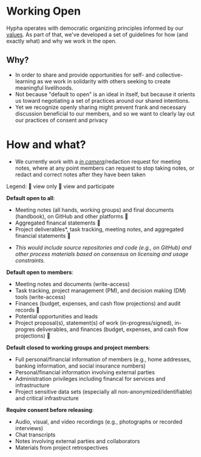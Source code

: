 # Working Open

Hypha operates with democratic organizing principles informed by our [values](./values.md). As part of that, we've developed a set of guidelines for how (and exactly what) and why we work in the open.

## Why?

- In order to share and provide opportunities for self- and collective- learning as we work in solidarity with others seeking to create meaningful livelihoods.
- Not because "default to open" is an ideal in itself, but because it orients us toward negotiating a set of practices around our shared intentions.
- Yet we recognize openly sharing might prevent frank and necessary discussion beneficial to our members, and so we want to clearly lay out our practices of consent and privacy

# How and what?

- We currently work with a [*in camera*](https://en.wikipedia.org/wiki/In_camera)/redaction request for meeting notes, where at any point members can request to stop taking notes, or redact and correct notes after they have been taken

Legend:
👀  view only
📝  view and participate

**Default open to all**:

- Meeting notes (all hands, working groups) and final documents (handbook), on GitHub and other platforms 👀
- Aggregated financal statements 👀
- Project deliverables*, task tracking, meeting notes, and aggregated financial statements 👀

* *This would include source repositories and code (e.g., on GitHub) and other process materials based on consensus on licensing and usage constraints.*

**Default open to members**:

- Meeting notes and documents (write-access)
- Task tracking, project management (PM), and decision making (DM) tools (write-access)
- Finances (budget, expenses, and cash flow projections) and audit records 👀
- Potential opportunities and leads
- Project proposal(s), statement(s) of work (in-progress/signed), in-progres deliverables, and finances (budget, expenses, and cash flow projections) 👀

**Default closed to working groups and project members**:

- Full personal/financial information of members (e.g., home addresses, banking information, and social insurance numbers)
- Personal/financial information involving external parties
- Administration privileges including financal for services and infrastructure
- Project sensitive data sets (especially all non-anonymized/identifiable) and critical infrastructure

**Require consent before releasing**:

- Audio, visual, and video recordings (e.g., photographs or recorded interviews)
- Chat transcripts
- Notes involving external parties and collaborators
- Materials from project retrospectives
